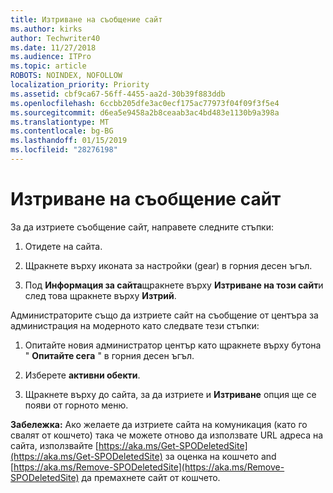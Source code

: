 ```yaml
---
title: Изтриване на съобщение сайт
ms.author: kirks
author: Techwriter40
ms.date: 11/27/2018
ms.audience: ITPro
ms.topic: article
ROBOTS: NOINDEX, NOFOLLOW
localization_priority: Priority
ms.assetid: cbf9ca67-56ff-4455-aa2d-30b39f883ddb
ms.openlocfilehash: 6ccbb205dfe3ac0ecf175ac77973f04f09f3f5e4
ms.sourcegitcommit: d6ea5e9458a2b8ceaab3ac4bd483e1130b9a398a
ms.translationtype: MT
ms.contentlocale: bg-BG
ms.lasthandoff: 01/15/2019
ms.locfileid: "28276198"
---
```

# <a name="delete-a-communication-site"></a>Изтриване на съобщение сайт

За да изтриете съобщение сайт, направете следните стъпки: 
  
1. Отидете на сайта. 
  
2. Щракнете върху иконата за настройки (gear) в горния десен ъгъл. 
  
3. Под **Информация за сайта**щракнете върху **Изтриване на този сайт**и след това щракнете върху **Изтрий**. 
  
Администраторите също да изтриете сайт на съобщение от центъра за администрация на модерното като следвате тези стъпки: 
  
1. Опитайте новия администратор център като щракнете върху бутона " **Опитайте сега** " в горния десен ъгъл. 
  
2. Изберете **активни обекти**. 
  
3. Щракнете върху до сайта, за да изтриете и **Изтриване** опция ще се появи от горното меню. 
  
 **Забележка:** Ако желаете да изтриете сайта на комуникация (като го свалят от кошчето) така че можете отново да използвате URL адреса на сайта, използвайте [https://aka.ms/Get-SPODeletedSite](https://aka.ms/Get-SPODeletedSite) за оценка на кошчето and [https://aka.ms/Remove-SPODeletedSite](https://aka.ms/Remove-SPODeletedSite) да премахнете сайт от кошчето. 
  

